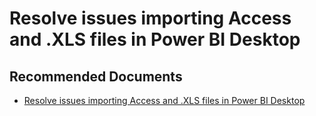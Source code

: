   <properties
	pageTitle="importing ms access database or excel spreadsheet"
	description="importing ms access database or excel spreadsheet"
	service="microsoft.PowerBIDedicated"
	resource="capacities"
	authors="pjfreitas"
	ms.author="pfreitas"	
	displayOrder="830"
	selfHelpType="generic"
	supportTopicIds="32628109"
	productPesIds="16334"
	cloudEnvironments="public, MoonCake, fairfax" 
	articleId="31a0309f-b027-5aff-1463-7b1066695393"
/>

# Resolve issues importing Access and .XLS files in Power BI Desktop

## **Recommended Documents**

* [Resolve issues importing Access and .XLS files in Power BI Desktop](https://docs.microsoft.com/power-bi/desktop-access-database-errors)
